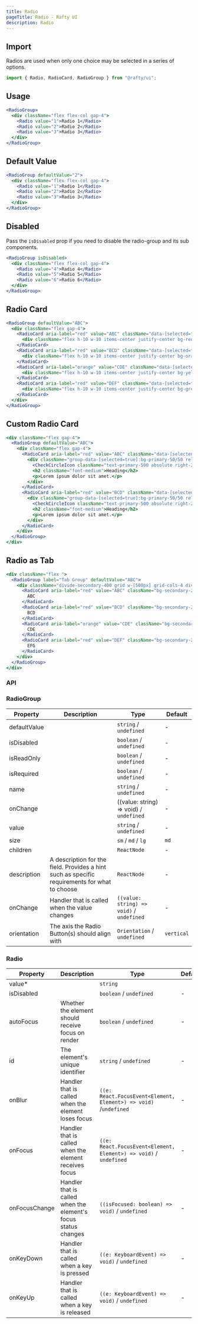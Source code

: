 ```yaml
---
title: Radio
pageTitle: Radio - Rafty UI
description: Radio
---
```


## Import

Radios are used when only one choice may be selected in a series of options.

```jsx
import { Radio, RadioCard, RadioGroup } from "@rafty/ui";
```

## Usage

```jsx
<RadioGroup>
  <div className="flex flex-col gap-4">
    <Radio value="1">Radio 1</Radio>
    <Radio value="2">Radio 2</Radio>
    <Radio value="3">Radio 3</Radio>
  </div>
</RadioGroup>
```

## Default Value

```jsx
<RadioGroup defaultValue="2">
  <div className="flex flex-col gap-4">
    <Radio value="1">Radio 1</Radio>
    <Radio value="2">Radio 2</Radio>
    <Radio value="3">Radio 3</Radio>
  </div>
</RadioGroup>
```

## Disabled

Pass the `isDisabled` prop if you need to disable the radio-group and its sub components.

```jsx
<RadioGroup isDisabled>
  <div className="flex flex-col gap-4">
    <Radio value="4">Radio 4</Radio>
    <Radio value="5">Radio 5</Radio>
    <Radio value="6">Radio 6</Radio>
  </div>
</RadioGroup>
```

## Radio Card

```jsx
<RadioGroup defaultValue="ABC">
  <div className="flex gap-4">
    <RadioCard aria-label="red" value="ABC" className="data-[selected=true]:ring-2 data-[selected=true]:ring-red-500 data-[selected=true]:ring-offset-1">
      <div className="flex h-10 w-10 items-center justify-center bg-red-500 text-white">ABC</div>
    </RadioCard>
    <RadioCard aria-label="red" value="BCD" className="data-[selected=true]:ring-2 data-[selected=true]:ring-orange-500 data-[selected=true]:ring-offset-1">
      <div className="flex h-10 w-10 items-center justify-center bg-orange-500 text-white">BCD</div>
    </RadioCard>
    <RadioCard aria-label="orange" value="CDE" className="data-[selected=true]:ring-2 data-[selected=true]:ring-yellow-500 data-[selected=true]:ring-offset-1">
      <div className="flex h-10 w-10 items-center justify-center bg-yellow-500 text-white">CDE</div>
    </RadioCard>
    <RadioCard aria-label="red" value="DEF" className="data-[selected=true]:ring-2 data-[selected=true]:ring-green-500 data-[selected=true]:ring-offset-1">
      <div className="flex h-10 w-10 items-center justify-center bg-green-500">DEF</div>
    </RadioCard>
  </div>
</RadioGroup>
```

## Custom Radio Card

```jsx
<div className="flex gap-4">
  <RadioGroup defaultValue="ABC">
    <div className="flex gap-4">
      <RadioCard aria-label="red" value="ABC" className="data-[selected=true]:ring-primary-500 data-[selected=true]:ring-2">
        <div className="group-data-[selected=true]:bg-primary-50/50 relative flex flex-col gap-2 border p-2">
          <CheckCircleIcon className="text-primary-500 absolute right-2 top-2 hidden h-5 w-5 group-data-[selected=true]:block" />
          <h2 className="font-medium">Heading</h2>
          <p>Lorem ipsum dolor sit amet.</p>
        </div>
      </RadioCard>
      <RadioCard aria-label="red" value="BCD" className="data-[selected=true]:ring-primary-500 data-[selected=true]:ring-2">
        <div className="group-data-[selected=true]:bg-primary-50/50 relative flex flex-col gap-2 border p-2">
          <CheckCircleIcon className="text-primary-500 absolute right-2 top-2 hidden h-5 w-5 group-data-[selected=true]:block" />
          <h2 className="font-medium">Heading</h2>
          <p>Lorem ipsum dolor sit amet.</p>
        </div>
      </RadioCard>
    </div>
  </RadioGroup>
</div>
```

## Radio as Tab

```jsx
<div className="flex ">
  <RadioGroup label="Tab Group" defaultValue="ABC">
    <div className="divide-secondary-400 grid w-[500px] grid-cols-4 divide-x overflow-hidden rounded-md">
      <RadioCard aria-label="red" value="ABC" className="bg-secondary-200 data-[selected=true]:bg-primary-500 flex w-full items-center justify-center py-2 outline-none data-[selected=true]:text-white">
        ABC
      </RadioCard>
      <RadioCard aria-label="red" value="BCD" className="bg-secondary-200 data-[selected=true]:bg-primary-500 flex w-full items-center justify-center py-2 outline-none data-[selected=true]:text-white">
        BCD
      </RadioCard>
      <RadioCard aria-label="orange" value="CDE" className="bg-secondary-200 data-[selected=true]:bg-primary-500 flex w-full items-center justify-center py-2 outline-none data-[selected=true]:text-white">
        CDE
      </RadioCard>
      <RadioCard aria-label="red" value="DEF" className="bg-secondary-200 data-[selected=true]:bg-primary-500 flex w-full items-center justify-center py-2 outline-none data-[selected=true]:text-white">
        EFG
      </RadioCard>
    </div>
  </RadioGroup>
</div>
```

### API

### RadioGroup

| Property     | Description                                                                                   | Type                                      | Default    |
| ------------ | --------------------------------------------------------------------------------------------- | ----------------------------------------- | ---------- |
| defaultValue |                                                                                               | `string` / `undefined`                    | -          |
| isDisabled   |                                                                                               | `boolean` / `undefined`                   | -          |
| isReadOnly   |                                                                                               | `boolean` / `undefined`                   | -          |
| isRequired   |                                                                                               | `boolean` / `undefined`                   | -          |
| name         |                                                                                               | `string` / `undefined`                    | -          |
| onChange     |                                                                                               | ((value: string) => void) / `undefined`   | -          |
| value        |                                                                                               | `string` / `undefined`                    | -          |
| size         |                                                                                               | `sm` / `md` / `lg`                        | `md`       |
| children     |                                                                                               | `ReactNode`                               | -          |
| description  | A description for the field. Provides a hint such as specific requirements for what to choose | `ReactNode`                               | -          |
| onChange     | Handler that is called when the value changes                                                 | `((value: string) => void)` / `undefined` | -          |
| orientation  | The axis the Radio Button(s) should align with                                                | `Orientation` / `undefined`               | `vertical` |

### Radio

| Property      | Description                                                    | Type                                                              | Default |
| ------------- | -------------------------------------------------------------- | ----------------------------------------------------------------- | ------- |
| value\*       |                                                                | `string`                                                          |         |
| isDisabled    |                                                                | `boolean` / `undefined`                                           | -       |
| autoFocus     | Whether the element should receive focus on render             | `boolean` / `undefined`                                           | -       |
| id            | The element's unique identifier                                | `string` / `undefined`                                            | -       |
| onBlur        | Handler that is called when the element loses focus            | `((e: React.FocusEvent<Element, Element>) => void)` /`undefined`  | -       |
| onFocus       | Handler that is called when the element receives focus         | `((e: React.FocusEvent<Element, Element>) => void)` / `undefined` | -       |
| onFocusChange | Handler that is called when the element's focus status changes | `((isFocused: boolean) => void)` / `undefined`                    | -       |
| onKeyDown     | Handler that is called when a key is pressed                   | `((e: KeyboardEvent) => void)` / `undefined`                      | -       |
| onKeyUp       | Handler that is called when a key is released                  | `((e: KeyboardEvent) => void)` / `undefined`                      | -       |
